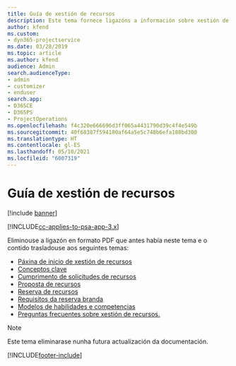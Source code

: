 ```yaml
---
title: Guía de xestión de recursos
description: Este tema fornece ligazóns a información sobre xestión de recursos en Project Service Automation.
author: kfend
ms.custom:
- dyn365-projectservice
ms.date: 03/28/2019
ms.topic: article
ms.author: kfend
audience: Admin
search.audienceType:
- admin
- customizer
- enduser
search.app:
- D365CE
- D365PS
- ProjectOperations
ms.openlocfilehash: f4c320e666696d3ff065a4431790d39c4f4e549b
ms.sourcegitcommit: 40f68387f594180af64a5e5c748b6efa188bd300
ms.translationtype: HT
ms.contentlocale: gl-ES
ms.lasthandoff: 05/10/2021
ms.locfileid: "6007319"
---
```

# <a name="resource-management-guide"></a>Guía de xestión de recursos

[!include [banner](../../includes/psa-now-project-operations.md)]

[!INCLUDE[cc-applies-to-psa-app-3.x](../../includes/cc-applies-to-psa-app-3x.md)]

Eliminouse a ligazón en formato PDF que antes había neste tema e o contido trasladouse aos seguintes temas:

- [Páxina de inicio de xestión de recursos](../resource-management-home-page.md)
- [Conceptos clave](../reports-key-concepts.md)
- [Cumprimento de solicitudes de recursos](../resource-management-fulfill-requests.md)
- [Proposta de recursos](../resource-management-propose-resources.md)
- [Reserva de recursos](../resource-management-book-resources-scheduleboard.md)
- [Requisitos da reserva branda](../resource-management-softbook-requirements.md)
- [Modelos de habilidades e competencias](../resource-management-skills-proficiency.md)
- [Preguntas frecuentes sobre xestión de recursos.](../resource-management-faq.md)

> [!NOTE]
> Este tema eliminarase nunha futura actualización da documentación. 


[!INCLUDE[footer-include](../../includes/footer-banner.md)]
